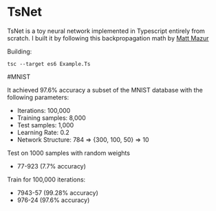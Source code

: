 # TsNet
TsNet is a toy neural network implemented in Typescript entirely from scratch.
I built it by following this backpropagation math by [Matt Mazur](https://mattmazur.com/2015/03/17/a-step-by-step-backpropagation-example/) 

Building:
```
tsc --target es6 Example.Ts
```

#MNIST

It achieved 97.6% accuracy a subset of the MNIST database with the following parameters:
- Iterations: 100,000
- Training samples: 8,000
- Test samples: 1,000
- Learning Rate: 0.2
- Network Structure: 784 => {300, 100, 50} => 10

Test on 1000 samples with random weights
- 77-923 (7.7% accuracy)

Train for 100,000 iterations:
- 7943-57 (99.28% accuracy)
- 976-24 (97.6% accuracy)
